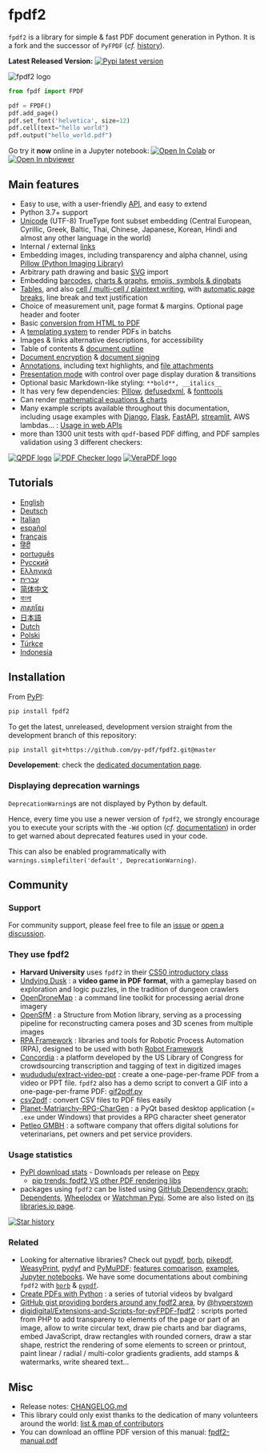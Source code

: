 # fpdf2 #

`fpdf2` is a library for simple & fast PDF document generation in Python.
It is a fork and the successor of `PyFPDF` (_cf._ [history](https://py-pdf.github.io/fpdf2/History.html)).

**Latest Released Version:** [![Pypi latest version](https://img.shields.io/pypi/v/fpdf2.svg)](https://pypi.python.org/pypi/fpdf2)

![fpdf2 logo](fpdf2-logo.png)

```python
from fpdf import FPDF

pdf = FPDF()
pdf.add_page()
pdf.set_font('helvetica', size=12)
pdf.cell(text="hello world")
pdf.output("hello_world.pdf")
```

Go try it **now** online in a Jupyter notebook: [![Open In Colab](https://colab.research.google.com/assets/colab-badge.svg)](https://colab.research.google.com/github/py-pdf/fpdf2/blob/master/tutorial/notebook.ipynb) or [![Open In nbviewer](https://img.shields.io/badge/Open_In-nbviewer-blue?logo=jupyter)](https://nbviewer.org/github/py-pdf/fpdf2/blob/master/tutorial/notebook.ipynb)

## Main features ##

* Easy to use, with a user-friendly [API](https://py-pdf.github.io/fpdf2/fpdf/), and easy to extend
* Python 3.7+ support
* [Unicode](Unicode.md) (UTF-8) TrueType font subset embedding (Central European, Cyrillic, Greek, Baltic, Thai, Chinese, Japanese, Korean, Hindi and almost any other language in the world)
* Internal / external [links](Links.md)
* Embedding images, including transparency and alpha channel, using [Pillow (Python Imaging Library)](https://pillow.readthedocs.io/en/stable/)
* Arbitrary path drawing and basic [SVG](SVG.md) import
* Embedding [barcodes](Barcodes.md), [charts & graphs](Maths.md), [emojis, symbols & dingbats](EmojisSymbolsDingbats.md)
* [Tables](Tables.md), and also [cell / multi-cell / plaintext writing](Text.md), with [automatic page breaks](PageBreaks.md), line break and text justification
* Choice of measurement unit, page format & margins. Optional page header and footer
* Basic [conversion from HTML to PDF](HTML.md)
* A [templating system](Templates.md) to render PDFs in batchs
* Images & links alternative descriptions, for accessibility
* Table of contents & [document outline](DocumentOutlineAndTableOfContents.md)
* [Document encryption](Encryption.md) & [document signing](Signing.md)
* [Annotations](Annotations.md), including text highlights, and [file attachments](FileAttachments.md)
* [Presentation mode](Presentations.md) with control over page display duration & transitions
* Optional basic Markdown-like styling: `**bold**, __italics__`
* It has very few dependencies: [Pillow](https://pillow.readthedocs.io/en/stable/), [defusedxml](https://pypi.org/project/defusedxml/), & [fonttools](https://pypi.org/project/fonttools/)
* Can render [mathematical equations & charts](https://py-pdf.github.io/fpdf2/Maths.html)
* Many example scripts available throughout this documentation, including usage examples with [Django](https://www.djangoproject.com/), [Flask](https://flask.palletsprojects.com), [FastAPI](https://fastapi.tiangolo.com/), [streamlit](https://streamlit.io/), AWS lambdas... : [Usage in web APIs](UsageInWebAPI.md)
* more than 1300 unit tests with `qpdf`-based PDF diffing, and PDF samples validation using 3 different checkers:

[![QPDF logo](qpdf-logo.svg)](https://github.com/qpdf/qpdf)
[![PDF Checker logo](pdfchecker-logo.png)](https://www.datalogics.com/products/pdf-tools/pdf-checker/)
[![VeraPDF logo](vera-logo.jpg)](https://verapdf.org)

## Tutorials ##

* [English](Tutorial.md)
* [Deutsch](Tutorial-de.md)
* [Italian](Tutorial-it.md)
* [español](Tutorial-es.md)
* [français](Tutorial-fr.md)
* [हिंदी](Tutorial-hi.md)
* [português](Tutorial-pt.md)
* [Русский](Tutorial-ru.md)
* [Ελληνικά](Tutorial-gr.md)
* [עברית](Tutorial-he.md)
* [简体中文](Tutorial-zh.md)
* [বাংলা](Tutorial-bn.md)
* [ភាសាខ្មែរ](Tutorial-km.md)
* [日本語](Tutorial-ja.md)
* [Dutch](Tutorial-nl.md)
* [Polski](Tutorial-pl.md)
* [Türkçe](Tutorial-tr.md)
* [Indonesia](Tutorial-id.md)

## Installation ##

From [PyPI](https://pypi.python.org/pypi/fpdf2):
```bash
pip install fpdf2
```

To get the latest, unreleased, development version straight from the development branch of this repository:

```bash
pip install git+https://github.com/py-pdf/fpdf2.git@master
```

**Developement**: check the [dedicated documentation page](Development.md).

### Displaying deprecation warnings
`DeprecationWarning`s are not displayed by Python by default.

Hence, every time you use a newer version of `fpdf2`, we strongly encourage you to execute your scripts
with the `-Wd` option (_cf._ [documentation](https://docs.python.org/3/using/cmdline.html#cmdoption-W)) 
in order to get warned about deprecated features used in your code.

This can also be enabled programmatically with `warnings.simplefilter('default', DeprecationWarning)`.

## Community ##

### Support ###

For community support, please feel free to file an [issue](https://github.com/py-pdf/fpdf2/issues)
or [open a discussion](https://github.com/py-pdf/fpdf2/discussions).

### They use fpdf2 ###
<!-- cf. Watchman Pypi & DavHau/pypi-deps-db -->
* **Harvard University** uses `fpdf2` in their [CS50 introductory class](https://cs50.harvard.edu/python/2022/psets/8/shirtificate/)
* [Undying Dusk](https://lucas-c.itch.io/undying-dusk) : a **video game in PDF format**, with a gameplay based on exploration and logic puzzles, in the tradition of dungeon crawlers
* [OpenDroneMap](https://github.com/OpenDroneMap/ODM) : a command line toolkit for processing aerial drone imagery
* [OpenSfM](https://github.com/mapillary/OpenSfM) : a Structure from Motion library, serving as a processing pipeline for reconstructing camera poses and 3D scenes from multiple images
* [RPA Framework](https://github.com/robocorp/rpaframework) : libraries and tools for Robotic Process Automation (RPA), designed to be used with both [Robot Framework](https://robotframework.org)
* [Concordia](https://github.com/LibraryOfCongress/concordia) : a platform developed by the US Library of Congress for crowdsourcing transcription and tagging of text in digitized images
* [wudududu/extract-video-ppt](https://github.com/wudududu/extract-video-ppt) : create a one-page-per-frame PDF from a video or PPT file.
  `fpdf2` also has a demo script to convert a GIF into a one-page-per-frame PDF: [gif2pdf.py](https://github.com/py-pdf/fpdf2/blob/master/tutorial/gif2pdf.py)
* [csv2pdf](https://github.com/TECH-SAVVY-GUY/csv2pdf) : convert CSV files to PDF files easily
* [Planet-Matriarchy-RPG-CharGen](https://github.com/ShawnDriscoll/Planet-Matriarchy-RPG-CharGen) : a PyQt based desktop application (= `.exe` under Windows) that provides a RPG character sheet generator
* [Petleo GMBH](https://petleo.net) :  a software company that offers digital solutions for veterinarians, pet owners and pet service providers.

### Usage statistics

- [PyPI download stats](https://pypistats.org/packages/fpdf2) - Downloads per release on [Pepy](https://pepy.tech/project/fpdf2)
  - [pip trends: fpdf2 VS other PDF rendering libs](https://piptrends.com/compare/fpdf2-vs-fpdf-vs-pypdf-vs-borb-vs-reportlab)
- packages using `fpdf2` can be listed using [GitHub Dependency graph: Dependents](https://github.com/py-pdf/fpdf2/network/dependents),
[Wheelodex](https://www.wheelodex.org/projects/fpdf2/rdepends/) or [Watchman Pypi](http://www.watchman-pypi.com).
Some are also listed on [its libraries.io page](https://libraries.io/pypi/fpdf2).

[![Star history](https://api.star-history.com/svg?repos=py-pdf/fpdf2)](https://star-history.com/#py-pdf/fpdf2)

### Related ###

* Looking for alternative libraries? Check out [pypdf](https://github.com/py-pdf/pypdf), [borb](https://github.com/jorisschellekens/borb), [pikepdf](https://github.com/pikepdf/pikepdf), [WeasyPrint](https://github.com/Kozea/WeasyPrint), [pydyf](https://pypi.org/project/pydyf/) and [PyMuPDF](https://pymupdf.readthedocs.io/en/latest/index.html): [features comparison](https://pymupdf.readthedocs.io/en/latest/about.html), [examples](https://github.com/pymupdf/PyMuPDF-Utilities/tree/master/examples#examples), [Jupyter notebooks](https://github.com/pymupdf/PyMuPDF-Utilities/tree/master/jupyter-notebooks).
  We have some documentations about combining `fpdf2` with [`borb`](CombineWithBorb.md) & [`pypdf`](CombineWithPypdf.md).
* [Create PDFs with Python](https://www.youtube.com/playlist?list=PLjNQtX45f0dR9K2sMJ5ad9wVjqslNBIC0) : a series of tutorial videos by bvalgard
* [GitHub gist providing borders around any fpdf2 area](https://gist.github.com/hyperstown/88a44b28313549a43255f590f4915b1a), by [@hyperstown](https://github.com/hyperstown)
* [digidigital/Extensions-and-Scripts-for-pyFPDF-fpdf2](https://github.com/digidigital/Extensions-and-Scripts-for-pyFPDF-fpdf2) : scripts ported from PHP to add transpareny to elements of the page or part of an image, allow to write circular text,
   draw pie charts and bar diagrams, embed JavaScript, draw rectangles with rounded corners, draw a star shape,
   restrict the rendering of some elements to screen or printout, paint linear / radial / multi-color gradients gradients, add stamps & watermarks, write sheared text...

## Misc ##

* Release notes: [CHANGELOG.md](https://github.com/py-pdf/fpdf2/blob/master/CHANGELOG.md)
* This library could only exist thanks to the dedication of many volunteers around the world:
  [list & map of contributors](https://github.com/py-pdf/fpdf2/blob/master/README.md#contributors-)
* You can download an offline PDF version of this manual: [fpdf2-manual.pdf](fpdf2-manual.pdf)
